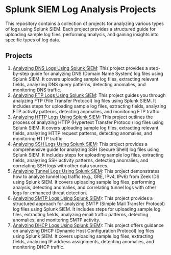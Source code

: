 # Splunk SIEM Log Analysis Projects

This repository contains a collection of projects for analyzing various types of logs using Splunk SIEM. Each project provides a structured guide for uploading sample log files, performing analysis, and gaining insights into specific types of log data.

## Projects

1. [Analyzing DNS Logs Using Splunk SIEM](https://github.com/Hackedroid/Splunk-Project/blob/main/Analyzing%20DNS%20Log%20Files%20Using%20Splunk%20SIEM.md): This project provides a step-by-step guide for analyzing DNS (Domain Name System) log files using Splunk SIEM. It covers uploading sample log files, extracting relevant fields, analyzing DNS query patterns, detecting anomalies, and monitoring DNS traffic.
2. [Analyzing FTP Logs Using Splunk SIEM](https://github.com/Hackedroid/Splunk-Project/blob/main/Analyzing%20FTP%20Log%20Files%20Using%20Splunk%20SIEM.md): This project guides you through analyzing FTP (File Transfer Protocol) log files using Splunk SIEM. It includes steps for uploading sample log files, extracting fields, analyzing FTP activity patterns, detecting anomalies, and monitoring FTP traffic.
3. [Analyzing HTTP Logs Using Splunk SIEM](https://github.com/Hackedroid/Splunk-Project/blob/main/Analyzing%20HTTP%20Log%20Files%20Using%20Splunk%20SIEM.md): This project outlines the process of analyzing HTTP (Hypertext Transfer Protocol) log files using Splunk SIEM. It covers uploading sample log files, extracting relevant fields, analyzing HTTP request patterns, detecting anomalies, and monitoring HTTP traffic.
4. [Analyzing SSH Logs Using Splunk SIEM](https://github.com/Hackedroid/Splunk-Project/blob/main/Analyzing%20SSH%20Log%20Files%20Using%20Splunk%20SIEM.md): This project provides a comprehensive guide for analyzing SSH (Secure Shell) log files using Splunk SIEM. It includes steps for uploading sample log files, extracting fields, analyzing SSH activity patterns, detecting anomalies, and correlating SSH logs with other data sources.
5. [Analyzing Tunnel Logs Using Splunk SIEM](https://github.com/Hackedroid/Splunk-Project/blob/main/Analyzing%20Tunnel%20Log%20Traffic%20Using%20Splunk%20SIEM.md): This project demonstrates how to analyze tunnel log traffic (e.g., GRE, IPv4, IPv6) from Zeek IDS using Splunk SIEM. It covers uploading sample log files, performing analysis, detecting anomalies, and correlating tunnel logs with other logs for enhanced threat detection.
6. [Analyzing SMTP Logs Using Splunk SIEM](https://github.com/Hackedroid/Splunk-Project/blob/main/Analyzing%20SMTP%20Log%20Files%20Using%20Splunk%20SIEM.md)): This project provides a structured approach for analyzing SMTP (Simple Mail Transfer Protocol) log files using Splunk SIEM. It includes steps for uploading sample log files, extracting fields, analyzing email traffic patterns, detecting anomalies, and monitoring SMTP activity.
7. [Analyzing DHCP Logs Using Splunk SIEM](https://github.com/Hackedroid/SplunkProject/blob/main/Analyzing%20DHCP%20Log%20Files%20Using%20Splunk%20SIEM.md)): This project offers guidance on analyzing DHCP (Dynamic Host Configuration Protocol) log files using Splunk SIEM. It covers uploading sample log files, extracting fields, analyzing IP address assignments, detecting anomalies, and monitoring DHCP traffic.
